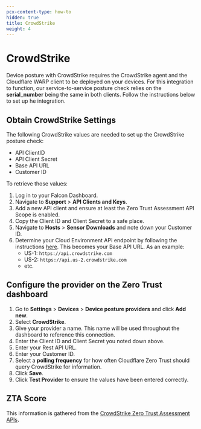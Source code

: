 ```yaml
---
pcx-content-type: how-to
hidden: true
title: CrowdStrike
weight: 4
---
```


# CrowdStrike

Device posture with CrowdStrike requires the CrowdStrike agent and the Cloudflare WARP client to be deployed on your devices. For this integration to function, our service-to-service posture check relies on the **serial\_number** being the same in both clients. Follow the instructions below to set up he integration.

## Obtain CrowdStrike Settings

The following CrowdStrike values are needed to set up the CrowdStrike posture check:

*   API ClientID
*   API Client Secret
*   Base API URL
*   Customer ID

To retrieve those values:

1.  Log in to your Falcon Dashboard.
2.  Navigate to **Support** > **API Clients and Keys**.
3.  Add a new API client and ensure at least the Zero Trust Assessment API Scope is enabled.
4.  Copy the Client ID and Client Secret to a safe place.
5.  Navigate to **Hosts** > **Sensor Downloads** and note down your Customer ID.
6.  Determine your Cloud Environment API endpoint by following the instructions [here](https://falcon.us-2.crowdstrike.com/documentation/93/oauth2-auth-token-apis). This becomes your Base API URL. As an example:
    *   US-1: `https://api.crowdstrike.com`
    *   US-2: `https://api.us-2.crowdstrike.com`
    *   etc.

## Configure the provider on the Zero Trust dashboard

1.  Go to **Settings** > **Devices** > **Device posture providers** and click **Add new**.
2.  Select **CrowdStrike**.
3.  Give your provider a name. This name will be used throughout the dashboard to reference this connection.
4.  Enter the Client ID and Client Secret you noted down above.
5.  Enter your Rest API URL.
6.  Enter your Customer ID.
7.  Select a **polling frequency** for how often Cloudflare Zero Trust should query CrowdStrike for information.
8.  Click **Save**.
9.  Click **Test Provider** to ensure the values have been entered correctly.

## ZTA Score

This information is gathered from the [CrowdStrike Zero Trust Assessment APIs](https://falcon.us-2.crowdstrike.com/documentation/156/zero-trust-assessment-apis).
